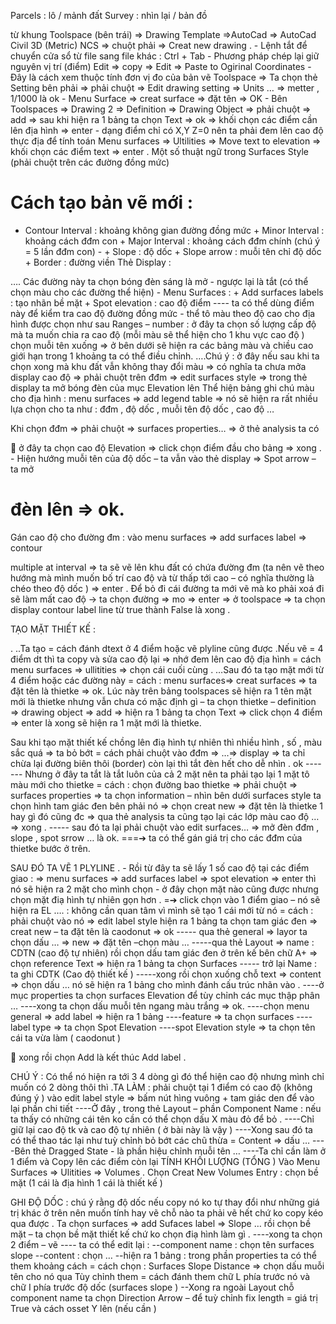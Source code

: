 Parcels : lô / mảnh đất Survey : nhìn lại / bản đồ

từ khung Toolspace (bên trái) => Drawing Template =>AutoCad => AutoCad Civil 3D (Metric) NCS => chuột phải => Creat new drawing . - Lệnh tắt để chuyển cửa sổ từ file sang file khác : Ctrl + Tab - Phương pháp chép lại giữ nguyên vị trí (điểm) Edit => copy => Edit => Paste to Ogirinal Coordinates - Đây là cách xem thuộc tính đơn vị đo của bản vẽ Toolspace => Ta chọn thẻ Setting bên phải => phải chuột => Edit drawing setting => Units … => metter , 1/1000 là ok - Menu Surface => creat surface => đặt tên => OK - Bên Toolspaces => Drawing 2 => Definition => Drawing Object => phải chuột => add => sau khi hiện ra 1 bảng ta chọn Text => ok => khối chọn các điểm cần lên địa hình => enter - dạng điểm chỉ có X,Y Z=0 nên ta phải đem lên cao độ thực địa để tính toán Menu surfaces => Ultilities => Move text to elevation => khối chọn các điểm text => enter . Một số thuật ngữ trong Surfaces Style (phải chuột trên các đường đồng mức)

# Cách tạo bản vẽ mới :

+ Contour Interval : khoảng không gian đường đồng mức + Minor Interval : khoảng cách đđm con + Major Interval : khoảng cách đđm chính (chú ý = 5 lần đđm con) - + Slope : độ dốc + Slope arrow : muỗi tên chỉ độ dốc + Border : đường viền Thẻ Display :

…. Các đường này ta chọn bóng đèn sáng là mở - ngược lại là tắt (có thể chọn màu cho các đường thể hiện) - Menu Surfaces : + Add surfaces labels : tạo nhãn bề mặt + Spot elevation : cao độ điểm ---- ta có thể dùng điểm này để kiểm tra cao độ đường đồng mức - thể tô màu theo độ cao cho địa hình được chọn như sau Ranges – number : ở đây ta chọn số lượng cấp độ mà ta muốn chia ra cao độ (mỗi màu sẽ thể hiện cho 1 khu vực cao độ ) chọn muỗi tên xuống => ở bên dưới sẽ hiện ra các bảng màu và chiều cao giới hạn trong 1 khoảng ta có thể điều chỉnh. ….Chú ý : ở đây nếu sau khi ta chọn xong mà khu đất vẫn không thay đổi màu => có nghĩa ta chưa mởa display cao độ => phải chuột trên đđm => edit surfaces style => trong thẻ display ta mở bóng đèn của mục Elevation lên Thể hiện bảng ghi chú màu cho địa hình : menu surfaces => add legend table => nó sẽ hiện ra rất nhiều lựa chọn cho ta như : đđm , độ dốc , muỗi tên độ dốc , cao độ …

Khi chọn đđm => phải chuột => surfaces properties… => ở thẻ analysis ta có

 ở đây ta chọn cao độ Elevation => click chọn điểm đầu cho bảng => xong . - Hiện hướng muỗi tên của độ dốc – ta vẫn vào thẻ display => Spot arrow – ta mở

# đèn lên => ok.

Gán cao độ cho đường đm : vào menu surfaces => add surfaces label => contour

multiple at interval => ta sẽ vẽ lên khu đất có chứa đường đm (ta nên vẽ theo hướng mà mình muốn bố trí cao độ và từ thấp tới cao – có nghĩa thường là chéo theo độ dốc ) => enter . Để bỏ đi cái đường ta mới vẽ mà ko phải xoá đi sẽ làm mất cao độ -> ta chọn đường => mo => enter => ở toolspace => ta chọn display contour label line từ true thành False là xong .

TẠO MẶT THIẾT KẾ :

. ..Ta tạo = cách đánh dtext ở 4 điểm hoặc vẽ plyline cũng được .Nếu vẽ = 4 điểm dt thì ta copy và sửa cao độ lại => nhớ đem lên cao độ địa hình = cách menu surfaces => ullitities => chọn cái cuối cùng . …Sau đó ta tạo mặt mới từ 4 điểm hoặc các đường này = cách : menu surfaces=> creat surfaces => ta đặt tên là thietke => ok. Lúc này trên bảng toolspaces sẽ hiện ra 1 tên mặt mới là thietke nhưng vẫn chưa có mặc định gì – ta chọn thietke – definition => drawing object => add => hiện ra 1 bảng ta chọn Text => click chọn 4 điểm => enter là xong sẽ hiện ra 1 mặt mới là thietke.

Sau khi tạo mặt thiết kế chồng lên điạ hình tự nhiên thì nhiều hình , số , màu sắc quá => ta bỏ bớt = cách phải chuột vào đđm => …=> display => ta chỉ chừa lại đường biên thôi (border) còn lại thì tắt đèn hết cho dễ nhìn . ok ------- Nhưng ở đây ta tắt là tắt luôn của cả 2 mặt nên ta phải tạo lại 1 mặt tô màu mới cho thietke = cách : chọn đường bao thietke => phải chuột => surfaces properties => ta chọn information – nhìn bên dưới surfaces style ta chọn hình tam giác đen bên phải nó => chọn creat new => đặt tên là thietke 1 hay gì đó cũng đc => qua thẻ analysis ta cũng tạo lại các lớp màu cao độ … => xong . ----- sau đó ta lại phải chuột vào edit surfaces… => mở đèn đđm , slope , spot srrow … là ok. ===➔ ta có thể gán giá trị cho các đđm của thietke bước ở trên.

SAU ĐÓ TA VẼ 1 PLYLINE . - Rồi từ đây ta sẽ lấy 1 số cao độ tại các điểm giao : => menu surfaces => add surfaces label => spot elevation => enter thì nó sẽ hiện ra 2 mặt cho mình chọn - ở đây chọn mặt nào cũng được nhưng chọn mặt điạ hình tự nhiên gọn hơn . =➔ click chọn vào 1 điểm giao – nó sẽ hiện ra EL …. : không cần quan tâm vì mình sẽ tạo 1 cái mới từ nó = cách : phải chuột vào nó => edit label style hiện ra 1 bảng ta chọn tam giác đen => creat new – ta đặt tên là caodonut => ok ----- qua thẻ general => layor ta chọn dấu … => new => đặt tên –chọn màu … -----qua thẻ Layout => name : CDTN (cao độ tự nhiên) rồi chọn dấu tam giác đen ở trên kế bên chữ A+ => chọn reference Text => hiện ra 1 bảng ta chọn Surfaces ----- trở lại Name : ta ghi CDTK (Cao độ thiết kế ) -----xong rồi chọn xuống chỗ text => content => chọn dấu … nó sẽ hiện ra 1 bảng cho mình đánh cấu trúc nhãn vào . ----ở mục properties ta chọn surfaces Elevation để tùy chỉnh các mục thập phân … ----xong ta chọn dấu muỗi tên ngang màu trắng => ok. ----chọn menu general => add label => hiện ra 1 bảng ----feature => ta chọn surfaces ----label type => ta chọn Spot Elevation ----spot Elevation style => ta chọn tên cái ta vừa làm ( caodonut )

 xong rồi chọn Add là kết thúc Add label .

CHÚ Ý : Có thể nó hiện ra tới 3 4 dòng gì đó thể hiện cao độ nhưng mình chỉ muốn có 2 dòng thôi thì .TA LÀM : phải chuột tại 1 điểm có cao độ (không đúng ý ) vào edit label style => bấm nút hìng vuông + tam giác den để vào lại phần chi tiết ----Ở đây , trong thẻ Layout – phần Component Name : nếu ta thấy có những cái tên ko cần có thể chọn dấu X màu đỏ để bỏ . ----Chỉ giữ lại cao độ tk và cao độ tự nhiên ( ở bài này là vậy ) ----Xong sau đó ta có thể thao tác lại như tuỳ chỉnh bỏ bớt các chũ thừa = Content => dấu … ----Bên thẻ Dragged State - là phần hiệu chỉnh muỗi tên … ----Ta chỉ cần làm ở 1 điểm và Copy lên các điểm còn lại TÍNH KHỐI LƯỢNG (TỔNG ) Vào Menu Surfaces => Ulitities => Volumes . Chọn Creat New Volumes Entry : chọn bề mặt (1 cái là địa hình 1 cái là thiết kế )

GHI ĐỘ DỐC : chú ý rằng độ dốc nếu copy nó ko tự thay đổi như những giá trị khác ở trên nên muốn tính hay vẽ chỗ nào ta phải vẽ hết chứ ko copy kéo qua được . Ta chọn surfaces => add Sufaces label => Slope … rồi chọn bề mặt – ta chọn bề mặt thiết kế chứ ko chọn điạ hình làm gì . ----xong ta chọn 2 điểm – vẽ ---- ta có thể edit lại : --component name : chọn tên surfaces slope --content : chọn … --hiện ra 1 bảng : trong phần properties ta có thể them khoảng cách = cách chọn : Surfaces Slope Distance => chọn dấu muỗi tên cho nó qua Tùy chỉnh them = cách đánh them chữ L phía trước nó và chữ I phía trước độ dốc (surfaces slope ) --Xong ra ngoài Layout chỗ component name ta chọn Direction Arrow – để tuỳ chỉnh fix length = giá trị True và cách osset Y lên (nếu cần )